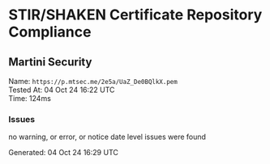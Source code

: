 # STIR/SHAKEN Certificate Repository Compliance

## Martini Security

Name: `https://p.mtsec.me/2e5a/UaZ_De0BQlkX.pem`\
Tested At: 04 Oct 24 16:22 UTC\
Time: 124ms

### Issues

no warning, or error, or notice date level issues were found

Generated: 04 Oct 24 16:29 UTC
